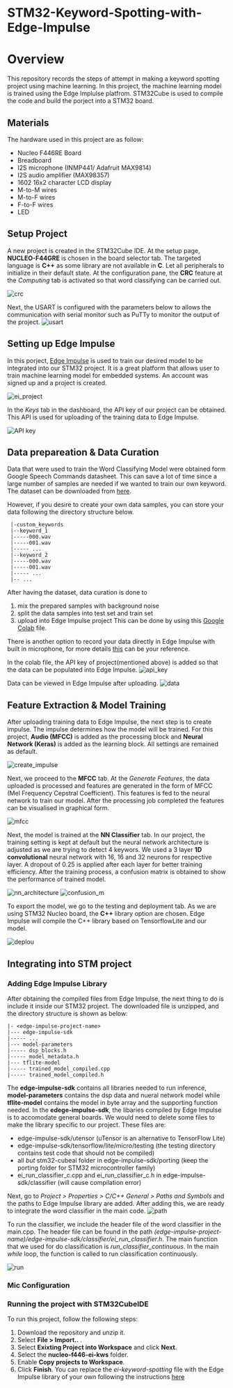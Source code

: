 # STM32-Keyword-Spotting-with-Edge-Impulse #
# Overview #

This repository records the steps of attempt in making a keyword spotting project using machine learning. In this project, the machine learning model is trained using the Edge Implulse platfrom. STM32Cube is used to compile the code and build the porject into a STM32 board. 

## Materials ##
The hardware used in this project are as follow:
  - Nucleo F446RE Board
  - Breadboard
  - I2S microphone (INMP441/ Adafruit MAX9814)
  - I2S audio amplifier (MAX98357)
  - 1602 16x2 character LCD display
  - M-to-M wires
  - M-to-F wires
  - F-to-F wires 
  - LED 

## Setup Project ##
A new project is created in the STM32Cube IDE. At the setup page, **NUCLEO-F44GRE** is chosen in the board selector tab. The targeted language is **C++** as some library are not available in **C**. Let all peripherals to initialize in their default state. At the configuration pane, the **CRC** feature at the *Computing* tab is activated so that word classifying can be carried out.

![crc](https://github.com/smlee00/STM32-Keyword-Spotting-with-Edge-Impulse/blob/main/Images/13.png)

Next, the USART is configured with the parameters below to allows the communication with serial monitor such as PuTTy to monitor the output of the project.
![usart](https://github.com/smlee00/STM32-Keyword-Spotting-with-Edge-Impulse/blob/main/Images/17.png)

## Setting up Edge Impulse ##

  In this porject, [Edge Impulse](https://studio.edgeimpulse.com/login "Edge Impulse") is used to train our desired model to be integrated into our STM32 project. It is a great platform that allows user to train machine learning model for embedded systems. An account was signed up and a project is created. 
  
![ei_project](https://github.com/smlee00/STM32-Keyword-Spotting-with-Edge-Impulse/blob/main/Images/2.png)
 
  In the *Keys* tab in the dashboard, the API key of our project can be obtained. This API is used for uploading of the training data to Edge Impulse.

![API key](https://github.com/smlee00/STM32-Keyword-Spotting-with-Edge-Impulse/blob/main/Images/1.png)

## Data prepareation & Data Curation ##
Data that were used to train the Word Classifying Model were obtained form Google Speech Commands datasheet. This can save a lot of time since a large number of samples are needed if we wanted to train our own keyword. The dataset can be downloaded from [here](http://download.tensorflow.org/data/speech_commands_v0.02.tar.gz).

However, if you desire to create your own data samples, you can store your data following the directory structure below.

```
 |-custom_keywords
 |--keyword_1
 |-----000.wav
 |-----001.wav
 |----- ...
 |--keyword_2
 |-----000.wav
 |-----001.wav
 |----- ...
 |-- ...
```

After having the dataset, data curation is done to 
  1. mix the prepared samples with background noise 
  2. split the data samples into test set and train set
  3. upload into Edge Impulse project
This can be done by using this [Google Colab](https://colab.research.google.com/github/smlee00/STM32-Keyword-Spotting-with-Edge-Impulse/blob/main/ei_audio_dataset_curation.ipynb) file. 

There is another option to record your data directly in Edge Impulse with built in microphone, for more details [this](https://docs.arduino.cc/tutorials/nano-33-ble-sense/edge-impulse) can be your reference. 

In the colab file, the API key of project(mentioned above) is added so that the data can be populated into Edge Impulse.
![api_key](https://github.com/smlee00/STM32-Keyword-Spotting-with-Edge-Impulse/blob/main/Images/5.png)

Data can be viewed in Edge Impulse after uploading.
![data](https://github.com/smlee00/STM32-Keyword-Spotting-with-Edge-Impulse/blob/main/Images/7.png)

## Feature Extraction & Model Training ##

After uploading training data to Edge Impulse, the next step is to create impulse. The impulse determines how the model will be trained. For this project, **Audio (MFCC)** is added as the processing block and **Neural Network (Keras)** is added as the learning block. All settings are remained as default. 

![create_impulse](https://github.com/smlee00/STM32-Keyword-Spotting-with-Edge-Impulse/blob/main/Images/8.png)

Next, we proceed to the **MFCC** tab. At the *Generate Features*, the data uploaded is processed and features are generated in the form of MFCC (Mel Frequency Cepstral Coefficient). This features is fed to the neural network to train our model. After the processing job completed the features can be visualised in graphical form. 

![mfcc](https://github.com/smlee00/STM32-Keyword-Spotting-with-Edge-Impulse/blob/main/Images/9.png)

Next, the model is trained at the **NN Classifier** tab. In our project, the training setting is kept at default but the neural network architecture is adjusted as we are trying to detect 4 keywors. We used a 3 layer **1D convolutional** neural network with 16, 16 and 32 neurons for respective layer. A dropout of 0.25 is applied after each layer for better training efficiency. After the training process, a confusion matrix is obtained to show the performance of trained model.

![nn_architecture](https://github.com/smlee00/STM32-Keyword-Spotting-with-Edge-Impulse/blob/main/Images/10.png) 
![confusion_m](https://github.com/smlee00/STM32-Keyword-Spotting-with-Edge-Impulse/blob/main/Images/11.png)

To export the model, we go to the testing and deployment tab. As we are using STM32 Nucleo board, the **C++** library option are chosen. Edge Impulse will compile the C++ library based on TensorflowLite and our model.

![deplou](https://github.com/smlee00/STM32-Keyword-Spotting-with-Edge-Impulse/blob/main/Images/12.png)

## Integrating into STM project ##

### Adding Edge Impulse Library ###
After obtaining the compiled files from Edge Impulse, the next thing to do is include it inside our STM32 project. The downloaded file is unzipped, and the directory structure is shown as below:
```
|- <edge-impulse-project-name>
|--- edge-impulse-sdk 
|----- ...
|--- model-parameters
|----- dsp_blocks.h 
|----- model_metadata.h 
|--- tflite-model
|----- trained_model_compiled.cpp 
|----- trained_model_compiled.h 
```
The **edge-impulse-sdk** contains all libraries needed to run inference, **model-parameters** contains the dsp data and nueral network model while **tflite-model** contains the model in byte array and the supporting function needed. In the **edege-impulse-sdk**, the libaries compiled by Edge Impulse is to accomodate general boards. We would need to delete some files to make the library specific to our project. These files are:

- edge-impulse-sdk/utensor (uTensor is an alternative to TensorFlow Lite)
- edge-impulse-sdk/tensorflow/lite/micro/testing (the testing directory contains test code that should not be compiled)
- all *but* stm32-cubeai folder in edge-impulse-sdk/porting (keep the porting folder for STM32 microcontroller family)
- ei_run_classifier_c.cpp and ei_run_classifier_c.h in edge-impulse-sdk/classifier (will cause compilation error)

Next, go to *Project > Properties > C/C++ General > Paths and Symbols* and the paths to Edge Impulse library are added. After adding this, we are ready to integrate the word classifier in the main code. 
![path](https://github.com/smlee00/STM32-Keyword-Spotting-with-Edge-Impulse/blob/main/Images/14.png)

To run the classifier, we include the header file of the word classifier in the main.cpp. The header file can be found in the path *(edge-impulse-project-name)/edge-impulse-sdk/classifier/ei_run_classifier.h*. The main function that we used for do classification is *run_classifier_continuous*. In the main *while* loop, the function is called to run classification continuously.

![run](https://github.com/smlee00/STM32-Keyword-Spotting-with-Edge-Impulse/blob/main/Images/16.png)

### Mic Configuration ###




### Running the project with STM32CubeIDE ###
To run this project, follow the following steps:
1. Download the repository and unzip it. 
2. Select **File > Import..** .
3. Select **Exixting Project into Workspace** and click **Next**. 
4. Select the **nucleo-f446-ei-kws** folder.
5. Enable **Copy projects to Workspace**.
6. Click **Finish**.
You can replace the *ei-keyword-spotting* file with the Edge Impulse library of your own following the instructions [here](#adding-edge-impulse-library)
